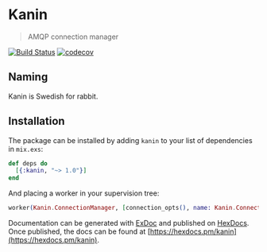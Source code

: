 # Kanin

> AMQP connection manager

[![Build Status](https://www.travis-ci.org/bleacherreport/kanin.svg?branch=master)](https://www.travis-ci.org/bleacherreport/kanin)
[![codecov](https://codecov.io/gh/bleacherreport/kanin/branch/master/graph/badge.svg)](https://codecov.io/gh/bleacherreport/kanin)

## Naming

Kanin is Swedish for rabbit.

## Installation

The package can be installed by adding `kanin` to your list of dependencies in `mix.exs`:

```elixir
def deps do
  [{:kanin, "~> 1.0"}]
end
```

And placing a worker in your supervision tree:

```elixir
worker(Kanin.ConnectionManager, [connection_opts(), name: Kanin.ConnectionManager])
```

Documentation can be generated with [ExDoc](https://github.com/elixir-lang/ex_doc)
and published on [HexDocs](https://hexdocs.pm). Once published, the docs can
be found at [https://hexdocs.pm/kanin](https://hexdocs.pm/kanin).
